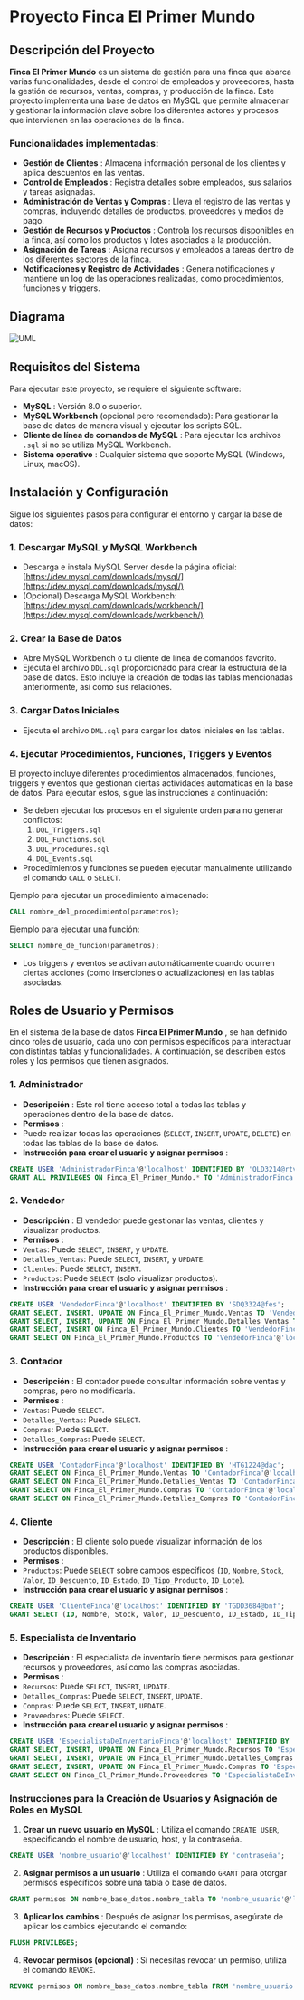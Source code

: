 
# Proyecto Finca El Primer Mundo

## Descripción del Proyecto

**Finca El Primer Mundo** es un sistema de gestión para una finca que abarca varias funcionalidades, desde el control de empleados y proveedores, hasta la gestión de recursos, ventas, compras, y producción de la finca. Este proyecto implementa una base de datos en MySQL que permite almacenar y gestionar la información clave sobre los diferentes actores y procesos que intervienen en las operaciones de la finca.

### Funcionalidades implementadas:

* **Gestión de Clientes** : Almacena información personal de los clientes y aplica descuentos en las ventas.
* **Control de Empleados** : Registra detalles sobre empleados, sus salarios y tareas asignadas.
* **Administración de Ventas y Compras** : Lleva el registro de las ventas y compras, incluyendo detalles de productos, proveedores y medios de pago.
* **Gestión de Recursos y Productos** : Controla los recursos disponibles en la finca, así como los productos y lotes asociados a la producción.
* **Asignación de Tareas** : Asigna recursos y empleados a tareas dentro de los diferentes sectores de la finca.
* **Notificaciones y Registro de Actividades** : Genera notificaciones y mantiene un log de las operaciones realizadas, como procedimientos, funciones y triggers.

## Diagrama

![UML](Diagrama_E-R_UML.jpg)

## Requisitos del Sistema

Para ejecutar este proyecto, se requiere el siguiente software:

* **MySQL** : Versión 8.0 o superior.
* **MySQL Workbench** (opcional pero recomendado): Para gestionar la base de datos de manera visual y ejecutar los scripts SQL.
* **Cliente de línea de comandos de MySQL** : Para ejecutar los archivos `.sql` si no se utiliza MySQL Workbench.
* **Sistema operativo** : Cualquier sistema que soporte MySQL (Windows, Linux, macOS).

## Instalación y Configuración

Sigue los siguientes pasos para configurar el entorno y cargar la base de datos:

### 1. Descargar MySQL y MySQL Workbench

* Descarga e instala MySQL Server desde la página oficial: [https://dev.mysql.com/downloads/mysql/](https://dev.mysql.com/downloads/mysql/)
* (Opcional) Descarga MySQL Workbench: [https://dev.mysql.com/downloads/workbench/](https://dev.mysql.com/downloads/workbench/)

### 2. Crear la Base de Datos

* Abre MySQL Workbench o tu cliente de línea de comandos favorito.
* Ejecuta el archivo `DDL.sql` proporcionado para crear la estructura de la base de datos. Esto incluye la creación de todas las tablas mencionadas anteriormente, así como sus relaciones.

### 3. Cargar Datos Iniciales

* Ejecuta el archivo `DML.sql` para cargar los datos iniciales en las tablas.

### 4. Ejecutar Procedimientos, Funciones, Triggers y Eventos

El proyecto incluye diferentes procedimientos almacenados, funciones, triggers y eventos que gestionan ciertas actividades automáticas en la base de datos. Para ejecutar estos, sigue las instrucciones a continuación:

* Se deben ejecutar los procesos en el siguiente orden para no generar conflictos:
  1. `DQL_Triggers.sql`
  2. `DQL_Functions.sql`
  3. `DQL_Procedures.sql`
  4. `DQL_Events.sql`
* Procedimientos y funciones se pueden ejecutar manualmente utilizando el comando `CALL` o `SELECT`.

Ejemplo para ejecutar un procedimiento almacenado:

```sql
CALL nombre_del_procedimiento(parametros);
```

Ejemplo para ejecutar una función:

```sql
SELECT nombre_de_funcion(parametros);
```

- Los triggers y eventos se activan automáticamente cuando ocurren ciertas acciones (como inserciones o actualizaciones) en las tablas asociadas.


## Roles de Usuario y Permisos

En el sistema de la base de datos  **Finca El Primer Mundo** , se han definido cinco roles de usuario, cada uno con permisos específicos para interactuar con distintas tablas y funcionalidades. A continuación, se describen estos roles y los permisos que tienen asignados.

### 1. Administrador

* **Descripción** : Este rol tiene acceso total a todas las tablas y operaciones dentro de la base de datos.
* **Permisos** :
* Puede realizar todas las operaciones (`SELECT`, `INSERT`, `UPDATE`, `DELETE`) en todas las tablas de la base de datos.
* **Instrucción para crear el usuario y asignar permisos** :

```sql
CREATE USER 'AdministradorFinca'@'localhost' IDENTIFIED BY 'QLD3214@rtv';
GRANT ALL PRIVILEGES ON Finca_El_Primer_Mundo.* TO 'AdministradorFinca'@'localhost';
```

### 2. Vendedor

* **Descripción** : El vendedor puede gestionar las ventas, clientes y visualizar productos.
* **Permisos** :
* `Ventas`: Puede `SELECT`, `INSERT`, y `UPDATE`.
* `Detalles_Ventas`: Puede `SELECT`, `INSERT`, y `UPDATE`.
* `Clientes`: Puede `SELECT`, `INSERT`.
* `Productos`: Puede `SELECT` (solo visualizar productos).
* **Instrucción para crear el usuario y asignar permisos** :

```sql
CREATE USER 'VendedorFinca'@'localhost' IDENTIFIED BY 'SDQ3324@fes';
GRANT SELECT, INSERT, UPDATE ON Finca_El_Primer_Mundo.Ventas TO 'VendedorFinca'@'localhost';
GRANT SELECT, INSERT, UPDATE ON Finca_El_Primer_Mundo.Detalles_Ventas TO 'VendedorFinca'@'localhost';
GRANT SELECT, INSERT ON Finca_El_Primer_Mundo.Clientes TO 'VendedorFinca'@'localhost';
GRANT SELECT ON Finca_El_Primer_Mundo.Productos TO 'VendedorFinca'@'localhost';

```

### 3. Contador

* **Descripción** : El contador puede consultar información sobre ventas y compras, pero no modificarla.
* **Permisos** :
* `Ventas`: Puede `SELECT`.
* `Detalles_Ventas`: Puede `SELECT`.
* `Compras`: Puede `SELECT`.
* `Detalles_Compras`: Puede `SELECT`.
* **Instrucción para crear el usuario y asignar permisos** :

```sql
CREATE USER 'ContadorFinca'@'localhost' IDENTIFIED BY 'HTG1224@dac';
GRANT SELECT ON Finca_El_Primer_Mundo.Ventas TO 'ContadorFinca'@'localhost';
GRANT SELECT ON Finca_El_Primer_Mundo.Detalles_Ventas TO 'ContadorFinca'@'localhost';
GRANT SELECT ON Finca_El_Primer_Mundo.Compras TO 'ContadorFinca'@'localhost';
GRANT SELECT ON Finca_El_Primer_Mundo.Detalles_Compras TO 'ContadorFinca'@'localhost';
```

### 4. Cliente

* **Descripción** : El cliente solo puede visualizar información de los productos disponibles.
* **Permisos** :
* `Productos`: Puede `SELECT` sobre campos específicos (`ID`, `Nombre`, `Stock`, `Valor`, `ID_Descuento`, `ID_Estado`, `ID_Tipo_Producto`, `ID_Lote`).
* **Instrucción para crear el usuario y asignar permisos** :

```sql
CREATE USER 'ClienteFinca'@'localhost' IDENTIFIED BY 'TGDD3684@bnf';
GRANT SELECT (ID, Nombre, Stock, Valor, ID_Descuento, ID_Estado, ID_Tipo_Producto, ID_Lote) ON Finca_El_Primer_Mundo.Productos TO 'ClienteFinca'@'localhost';
```

### 5. Especialista de Inventario

* **Descripción** : El especialista de inventario tiene permisos para gestionar recursos y proveedores, así como las compras asociadas.
* **Permisos** :
* `Recursos`: Puede `SELECT`, `INSERT`, `UPDATE`.
* `Detalles_Compras`: Puede `SELECT`, `INSERT`, `UPDATE`.
* `Compras`: Puede `SELECT`, `INSERT`, `UPDATE`.
* `Proveedores`: Puede `SELECT`.
* **Instrucción para crear el usuario y asignar permisos** :

```sql
CREATE USER 'EspecialistaDeInventarioFinca'@'localhost' IDENTIFIED BY 'GHJ859@fer';
GRANT SELECT, INSERT, UPDATE ON Finca_El_Primer_Mundo.Recursos TO 'EspecialistaDeInventarioFinca'@'localhost';
GRANT SELECT, INSERT, UPDATE ON Finca_El_Primer_Mundo.Detalles_Compras TO 'EspecialistaDeInventarioFinca'@'localhost';
GRANT SELECT, INSERT, UPDATE ON Finca_El_Primer_Mundo.Compras TO 'EspecialistaDeInventarioFinca'@'localhost';
GRANT SELECT ON Finca_El_Primer_Mundo.Proveedores TO 'EspecialistaDeInventarioFinca'@'localhost';
```

### Instrucciones para la Creación de Usuarios y Asignación de Roles en MySQL

1. **Crear un nuevo usuario en MySQL** : Utiliza el comando `CREATE USER`, especificando el nombre de usuario, host, y la contraseña.

```sql
CREATE USER 'nombre_usuario'@'localhost' IDENTIFIED BY 'contraseña';
```

2. **Asignar permisos a un usuario** : Utiliza el comando `GRANT` para otorgar permisos específicos sobre una tabla o base de datos.

```sql
GRANT permisos ON nombre_base_datos.nombre_tabla TO 'nombre_usuario'@'localhost';
```

3. **Aplicar los cambios** : Después de asignar los permisos, asegúrate de aplicar los cambios ejecutando el comando:

```sql
FLUSH PRIVILEGES;
```

4. **Revocar permisos (opcional)** : Si necesitas revocar un permiso, utiliza el comando `REVOKE`.

```sql
REVOKE permisos ON nombre_base_datos.nombre_tabla FROM 'nombre_usuario'@'localhost';
```

